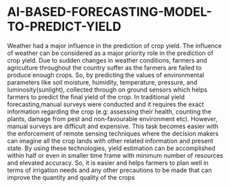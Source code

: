 # AI-BASED-FORECASTING-MODEL-TO-PREDICT-YIELD
Weather had a major influence in the prediction of crop yield. The influence of weather can be considered as a major priority role in the prediction of crop yield. Due to sudden changes in weather conditions, farmers and agriculture throughout the country suffer as the farmers are failed to produce enough crops. So, by predicting the values of environmental parameters like soil moisture, humidity, temperature, pressure, and luminosity(sunlight), collected through on ground sensors which helps farmers to predict the final yield of the crop. In traditional yield forecasting,manual surveys were conducted and it requires the exact information regarding the crop (e.g: assessing their health, counting the plants, damage from pest and non-favourable environment etc). However, manual surveys are difficult and expensive. This task becomes easier with the enforcement of remote sensing techniques where the decision makers can imagine all the crop lands with other related information and present state. By using these technologies, yield estimation can be accomplished within half or even in smaller time frame with minimum number of resources and elevated accuracy. So, it is easier and helps farmers to plan well in terms of irrigation needs and any other precautions to be made that can improve the quantity and quality of the crops

